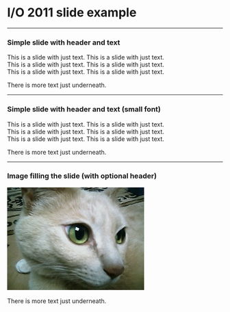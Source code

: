 I/O 2011 slide example
======================

---

### Simple slide with header and text

This is a slide with just text. This is a slide with just text.  
This is a slide with just text. This is a slide with just text.  
This is a slide with just text. This is a slide with just text.  

There is more text just underneath.

___

### Simple slide with header and text (small font)

This is a slide with just text. This is a slide with just text.  
This is a slide with just text. This is a slide with just text.  
This is a slide with just text. This is a slide with just text.  

There is more text just underneath.

***

### Image filling the slide (with optional header)

![syaraku](images/syaraku_eye.jpg)

There is more text just underneath.
